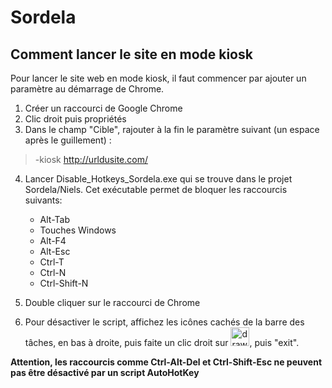 # Sordela



## Comment lancer le site en mode kiosk

Pour lancer le site web en mode kiosk, il faut commencer par ajouter un paramètre au démarrage de Chrome.

1. Créer un raccourci de Google Chrome
2. Clic droit puis propriétés
3. Dans le champ "Cible", rajouter à la fin le paramètre suivant (un espace après le guillement) : 
> -kiosk http://urldusite.com/
4. Lancer Disable_Hotkeys_Sordela.exe qui se trouve dans le projet Sordela/Niels. Cet exécutable permet de bloquer les raccourcis suivants: 
    - Alt-Tab
    - Touches Windows
    - Alt-F4
    - Alt-Esc
    - Ctrl-T
    - Ctrl-N
    - Ctrl-Shift-N
    
5. Double cliquer sur le raccourci de Chrome
6. Pour désactiver le script, affichez les icônes cachés de la barre des tâches, en bas à droite, puis faite un clic droit sur <img src="http://image.noelshack.com/fichiers/2018/48/4/1543499446-telechargement.jpeg" alt="drawing" width="30"/>, puis "exit". 

**Attention, les raccourcis comme Ctrl-Alt-Del et Ctrl-Shift-Esc ne peuvent pas être désactivé par un script AutoHotKey**
